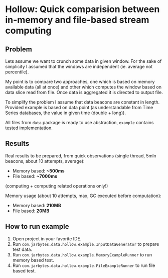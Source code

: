 # Hollow: Quick comparision between in-memory and file-based stream computing
## Problem
Lets assume we want to crunch some data in given window. For the sake of simplicity I assumed that the windows are 
independent (ie. average not percentile).

My point is to compare two approaches, one which is based on memory available data (all at once) and other 
which computes the window based on data slice read from file. Once data is aggregated it is directed to output file.

To simplify the problem I assume that data beacons are constant in length. Provided example is based on data point 
(as understandable from Time Series databases, the value in given time (double + long)).

All files from `data` package is ready to use abstraction, `example` contains tested implementation.
## Results
Real results to be prepared, from quick observations (single thread, 5mln beacons, about 10 attempts, average):
* Memory based: **~500ms**
* File based: **~7000ms**

(computing + computing related operations only!)

Memory usage (about 10 attempts, max, GC executed before computation):
* Memory based: **210MB** 
* File based: **20MB**

## How to run example
1. Open project in your favorite IDE.
2. Run `com.jarbytes.data.hollow.example.InputDataGenerator` to prepare test data.
3. Run `com.jarbytes.data.hollow.example.MemoryExampleRunner` to run memory based test.
4. Run `com.jarbytes.data.hollow.example.FileExampleRunner` to run file based test.
